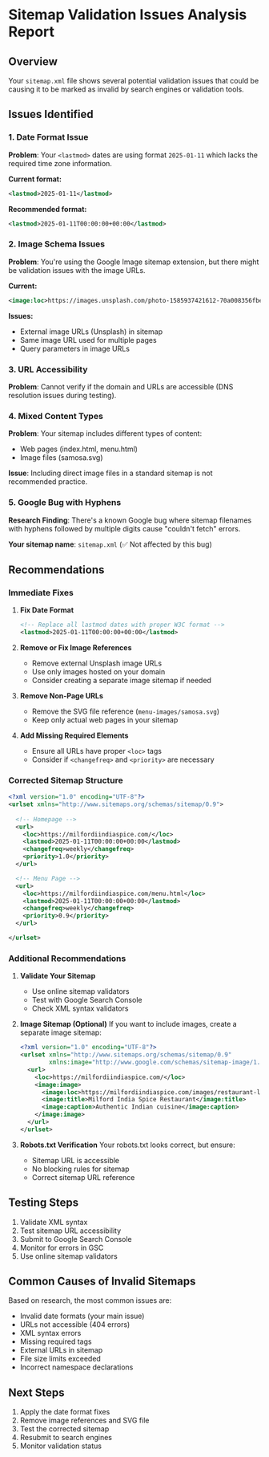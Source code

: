 # Sitemap Validation Issues Analysis Report

## Overview
Your `sitemap.xml` file shows several potential validation issues that could be causing it to be marked as invalid by search engines or validation tools.

## Issues Identified

### 1. **Date Format Issue**
**Problem**: Your `<lastmod>` dates are using format `2025-01-11` which lacks the required time zone information.

**Current format:**
```xml
<lastmod>2025-01-11</lastmod>
```

**Recommended format:**
```xml
<lastmod>2025-01-11T00:00:00+00:00</lastmod>
```

### 2. **Image Schema Issues**
**Problem**: You're using the Google Image sitemap extension, but there might be validation issues with the image URLs.

**Current:**
```xml
<image:loc>https://images.unsplash.com/photo-1585937421612-70a008356fbe?ixlib=rb-4.0.3&auto=format&fit=crop&w=1200&q=80</image:loc>
```

**Issues:**
- External image URLs (Unsplash) in sitemap
- Same image URL used for multiple pages
- Query parameters in image URLs

### 3. **URL Accessibility**
**Problem**: Cannot verify if the domain and URLs are accessible (DNS resolution issues during testing).

### 4. **Mixed Content Types**
**Problem**: Your sitemap includes different types of content:
- Web pages (index.html, menu.html)
- Image files (samosa.svg)

**Issue**: Including direct image files in a standard sitemap is not recommended practice.

### 5. **Google Bug with Hyphens**
**Research Finding**: There's a known Google bug where sitemap filenames with hyphens followed by multiple digits cause "couldn't fetch" errors.

**Your sitemap name**: `sitemap.xml` (✅ Not affected by this bug)

## Recommendations

### Immediate Fixes

1. **Fix Date Format**
   ```xml
   <!-- Replace all lastmod dates with proper W3C format -->
   <lastmod>2025-01-11T00:00:00+00:00</lastmod>
   ```

2. **Remove or Fix Image References**
   - Remove external Unsplash image URLs
   - Use only images hosted on your domain
   - Consider creating a separate image sitemap if needed

3. **Remove Non-Page URLs**
   - Remove the SVG file reference (`menu-images/samosa.svg`)
   - Keep only actual web pages in your sitemap

4. **Add Missing Required Elements**
   - Ensure all URLs have proper `<loc>` tags
   - Consider if `<changefreq>` and `<priority>` are necessary

### Corrected Sitemap Structure

```xml
<?xml version="1.0" encoding="UTF-8"?>
<urlset xmlns="http://www.sitemaps.org/schemas/sitemap/0.9">
  
  <!-- Homepage -->
  <url>
    <loc>https://milfordiindiaspice.com/</loc>
    <lastmod>2025-01-11T00:00:00+00:00</lastmod>
    <changefreq>weekly</changefreq>
    <priority>1.0</priority>
  </url>

  <!-- Menu Page -->
  <url>
    <loc>https://milfordiindiaspice.com/menu.html</loc>
    <lastmod>2025-01-11T00:00:00+00:00</lastmod>
    <changefreq>weekly</changefreq>
    <priority>0.9</priority>
  </url>

</urlset>
```

### Additional Recommendations

1. **Validate Your Sitemap**
   - Use online sitemap validators
   - Test with Google Search Console
   - Check XML syntax validators

2. **Image Sitemap (Optional)**
   If you want to include images, create a separate image sitemap:
   ```xml
   <?xml version="1.0" encoding="UTF-8"?>
   <urlset xmlns="http://www.sitemaps.org/schemas/sitemap/0.9"
           xmlns:image="http://www.google.com/schemas/sitemap-image/1.1">
     <url>
       <loc>https://milfordiindiaspice.com/</loc>
       <image:image>
         <image:loc>https://milfordiindiaspice.com/images/restaurant-logo.jpg</image:loc>
         <image:title>Milford India Spice Restaurant</image:title>
         <image:caption>Authentic Indian cuisine</image:caption>
       </image:image>
     </url>
   </urlset>
   ```

3. **Robots.txt Verification**
   Your robots.txt looks correct, but ensure:
   - Sitemap URL is accessible
   - No blocking rules for sitemap
   - Correct sitemap URL reference

## Testing Steps

1. Validate XML syntax
2. Test sitemap URL accessibility
3. Submit to Google Search Console
4. Monitor for errors in GSC
5. Use online sitemap validators

## Common Causes of Invalid Sitemaps

Based on research, the most common issues are:
- Invalid date formats (your main issue)
- URLs not accessible (404 errors)
- XML syntax errors
- Missing required tags
- External URLs in sitemap
- File size limits exceeded
- Incorrect namespace declarations

## Next Steps

1. Apply the date format fixes
2. Remove image references and SVG file
3. Test the corrected sitemap
4. Resubmit to search engines
5. Monitor validation status